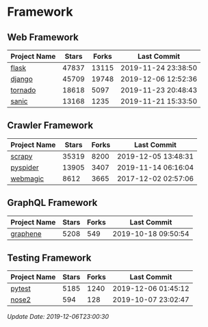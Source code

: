 # Framework

## Web Framework

| Project Name | Stars | Forks | Last Commit |
| ------------ | ----- | ----- | ----------- |
| [flask](https://github.com/pallets/flask) | 47837 | 13115 | 2019-11-24 23:38:50 |
| [django](https://github.com/django/django) | 45709 | 19748 | 2019-12-06 12:52:36 |
| [tornado](https://github.com/tornadoweb/tornado) | 18618 | 5097 | 2019-11-23 20:48:43 |
| [sanic](https://github.com/huge-success/sanic) | 13168 | 1235 | 2019-11-21 15:33:50 |

## Crawler Framework

| Project Name | Stars | Forks | Last Commit |
| ------------ | ----- | ----- | ----------- |
| [scrapy](https://github.com/scrapy/scrapy) | 35319 | 8200 | 2019-12-05 13:48:31 |
| [pyspider](https://github.com/binux/pyspider) | 13905 | 3407 | 2019-11-14 06:16:04 |
| [webmagic](https://github.com/code4craft/webmagic) | 8612 | 3665 | 2017-12-02 02:57:06 |

## GraphQL Framework

| Project Name | Stars | Forks | Last Commit |
| ------------ | ----- | ----- | ----------- |
| [graphene](https://github.com/graphql-python/graphene) | 5208 | 549 | 2019-10-18 09:50:54 |

## Testing Framework

| Project Name | Stars | Forks | Last Commit |
| ------------ | ----- | ----- | ----------- |
| [pytest](https://github.com/pytest-dev/pytest) | 5185 | 1240 | 2019-12-06 01:45:12 |
| [nose2](https://github.com/nose-devs/nose2) | 594 | 128 | 2019-10-07 23:02:47 |

*Update Date: 2019-12-06T23:00:30*